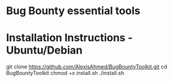 # Bug Bounty essential tools 
# Installation Instructions - Ubuntu/Debian
git clone https://github.com/AlexisAhmed/BugBountyToolkit.git
cd BugBountyToolkit
chmod +x install.sh
./install.sh
